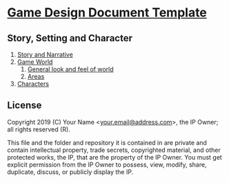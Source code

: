 # [Game Design Document Template](../readme.md)

## Story, Setting and Character

1. [Story and Narrative](./story_and_narrative/readme.md)
2. [Game World](./game_world.md)
	1. [General look and feel of world](./readme.md)
	2. [Areas](./readme.md)
3. [Characters](./readme.md)

## License

Copyright 2019 (C) Your Name <<your.email@address.com>>, the IP Owner; all rights reserved (R).

This file and the folder and repository it is contained in are private and contain intellectual property, trade secrets, copyrighted material, and other protected works, the IP, that are the property of the IP Owner. You must get explicit permission from the IP Owner to possess, view, modify, share, duplicate, discuss, or publicly display the IP.
